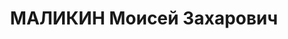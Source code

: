 ---
title: МАЛИКИН Моисей Захарович
description: 'Род. в 1904, Белоруссия, г. Речица, еврей, обр.: низшее, бывший член
  ВКП(б). Проживал: ст. Невинномысская. Секретарь РК ВКП(б)

  Арестован 28.07.1937. Приговор: ВМН. Расстрелян'
---
